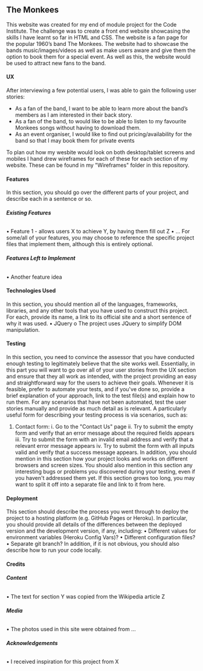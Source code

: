 ## **The Monkees**

This website was created for my end of module project for the Code Institute. The challenge was to create a front end website showcasing the skills I have learnt so far in HTML and CSS.
The website is a fan page for the popular 1960’s band The Monkees. The website had to showcase the bands music/images/videos as well as make users aware and give them the option to book them for a special event. As well as this, the website would be used to attract new fans to the band.

#### **UX**

After interviewing a few potential users, I was able to gain the following user stories:
* As a fan of the band, I want to be able to learn more about the band’s members as I am interested in their back story.
* As a fan of the band, to would like to be able to listen to my favourite Monkees songs without having to download them.
* As an event organiser, I would like to find out pricing/availability for the band so that I may book them for private events

To plan out how my wesbite would look on both desktop/tablet screens and mobiles I hand drew wireframes for each of these for each section of my website. These can be found in my "Wireframes" folder in this repository.

#### **Features**

In this section, you should go over the different parts of your project, and describe each in a sentence or so.

###### **Existing Features**

•	Feature 1 - allows users X to achieve Y, by having them fill out Z
•	...
For some/all of your features, you may choose to reference the specific project files that implement them, although this is entirely optional.

###### **Features Left to Implement**

•	Another feature idea

#### **Technologies Used**

In this section, you should mention all of the languages, frameworks, libraries, and any other tools that you have used to construct this project. For each, provide its name, a link to its official site and a short sentence of why it was used.
•	JQuery
o	The project uses JQuery to simplify DOM manipulation.

#### **Testing**

In this section, you need to convince the assessor that you have conducted enough testing to legitimately believe that the site works well. Essentially, in this part you will want to go over all of your user stories from the UX section and ensure that they all work as intended, with the project providing an easy and straightforward way for the users to achieve their goals.
Whenever it is feasible, prefer to automate your tests, and if you've done so, provide a brief explanation of your approach, link to the test file(s) and explain how to run them.
For any scenarios that have not been automated, test the user stories manually and provide as much detail as is relevant. A particularly useful form for describing your testing process is via scenarios, such as:
1.	Contact form:
i.	Go to the "Contact Us" page
ii.	Try to submit the empty form and verify that an error message about the required fields appears
iii.	Try to submit the form with an invalid email address and verify that a relevant error message appears
iv.	Try to submit the form with all inputs valid and verify that a success message appears.
In addition, you should mention in this section how your project looks and works on different browsers and screen sizes.
You should also mention in this section any interesting bugs or problems you discovered during your testing, even if you haven't addressed them yet.
If this section grows too long, you may want to split it off into a separate file and link to it from here.

#### **Deployment**

This section should describe the process you went through to deploy the project to a hosting platform (e.g. GitHub Pages or Heroku).
In particular, you should provide all details of the differences between the deployed version and the development version, if any, including:
•	Different values for environment variables (Heroku Config Vars)?
•	Different configuration files?
•	Separate git branch?
In addition, if it is not obvious, you should also describe how to run your code locally.

#### **Credits**

###### **Content**

•	The text for section Y was copied from the Wikipedia article Z
###### **Media**
•	The photos used in this site were obtained from ...
###### **Acknowledgements**
•	I received inspiration for this project from X

